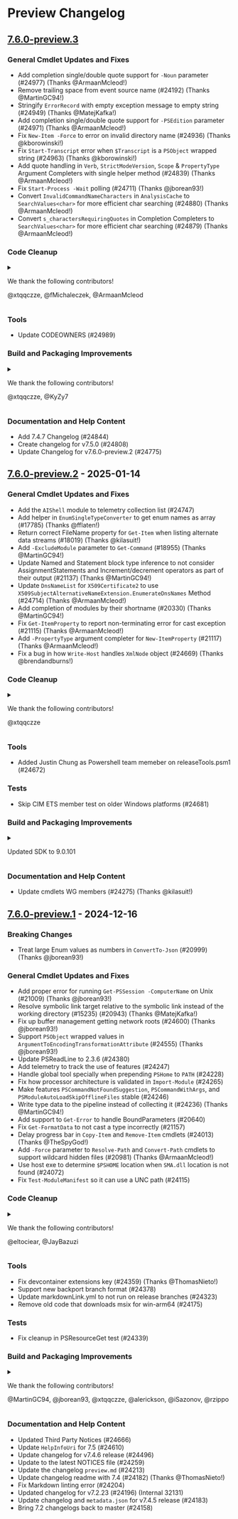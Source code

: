 # Preview Changelog

## [7.6.0-preview.3]

### General Cmdlet Updates and Fixes

- Add completion single/double quote support for `-Noun` parameter (#24977) (Thanks @ArmaanMcleod!)
- Remove trailing space from event source name (#24192) (Thanks @MartinGC94!)
- Stringify `ErrorRecord` with empty exception message to empty string (#24949) (Thanks @MatejKafka!)
- Add completion single/double quote support for `-PSEdition` parameter (#24971) (Thanks @ArmaanMcleod!)
- Fix `New-Item -Force` to error on invalid directory name (#24936) (Thanks @kborowinski!)
- Fix `Start-Transcript` error when `$Transcript` is a `PSObject` wrapped string (#24963) (Thanks @kborowinski!)
- Add quote handling in `Verb`, `StrictModeVersion`, `Scope` & `PropertyType` Argument Completers with single helper method (#24839) (Thanks @ArmaanMcleod!)
- Fix `Start-Process -Wait` polling (#24711) (Thanks @jborean93!)
- Convert `InvalidCommandNameCharacters` in `AnalysisCache` to `SearchValues<char>` for more efficient char searching (#24880) (Thanks @ArmaanMcleod!)
- Convert `s_charactersRequiringQuotes` in Completion Completers to `SearchValues<char>` for more efficient char searching (#24879) (Thanks @ArmaanMcleod!)

### Code Cleanup

<details>

<summary>

<p>We thank the following contributors!</p>
<p>@xtqqczze, @fMichaleczek, @ArmaanMcleod</p>

</summary>

<ul>
<li>Fix <code>RunspacePool</code>, <code>RunspacePoolInternal</code> and <code>RemoteRunspacePoolInternal</code> <code>IDisposable</code> implementation (#24720) (Thanks @xtqqczze!)</li>
<li>Remove redundant <code>Attribute</code> suffix (#24940) (Thanks @xtqqczze!)</li>
<li>Fix formatting of the XML comment for <code>SteppablePipeline.Clean()</code> (#24941)</li>
<li>Use <code>Environment.ProcessId</code> in <code>SpecialVariables.PID</code> (#24926) (Thanks @fMichaleczek!)</li>
<li>Replace char[] array in <code>CompletionRequiresQuotes</code> with cached SearchValues<char> (#24907) (Thanks @ArmaanMcleod!)</li>
<li>Update <code>IndexOfAny</code> calls with invalid path/filename to <code>SearchValues&lt;char&gt;</code> for more efficient char searching (#24896) (Thanks @ArmaanMcleod!)</li>
<li>Seal internal types in <code>PlatformInvokes</code> (#24826) (Thanks @xtqqczze!)</li>
</ul>

</details>

### Tools

- Update CODEOWNERS (#24989)

### Build and Packaging Improvements

<details>

<summary>

<p>We thank the following contributors!</p>
<p>@xtqqczze, @KyZy7</p>

</summary>

<ul>
<li>Update branch for release  - Transitive - false - none (#24995)</li>
<li>Add setup dotnet action to the build composite action (#24996)</li>
<li>Give the pipeline runs meaningful names (#24987)</li>
<li>Fix V-Pack download package name (#24866)</li>
<li>Set <code>LangVersion</code> compiler option to <code>13.0</code> in Test.Common.props (#24621) (Thanks @xtqqczze!)</li>
<li>Fix release branch filters (#24933)</li>
<li>Fix GitHub Action filter overmatching (#24929)</li>
<li>Add UseDotnet task for installing dotnet (#24905)</li>
<li>Convert powershell/PowerShell-CI-macos to GitHub Actions (#24914)</li>
<li>Convert powershell/PowerShell-CI-linux to GitHub Actions (#24913)</li>
<li>Convert powershell/PowerShell-Windows-CI to GitHub Actions (#24899)</li>
<li>Fix MSIX stage in release pipeline (#24900)</li>
<li>Update .NET SDK (#24906)</li>
<li>Update metadata.json (#24862)</li>
<li>PMC parse state correctly from update command's response (#24850)</li>
<li>Add EV2 support for publishing PowerShell packages to PMC (#24841)</li>
<li>Remove AzDO credscan as it is now in GitHub (#24842)</li>
<li>Add *.props and sort path filters for windows CI  (#24822)</li>
<li>Use work load identity service connection to download makeappx tool from storage account (#24817)</li>
<li>Update path filters for Windows CI (#24809)</li>
<li>Update outdated package references (#24758)</li>
<li>Update metadata.json (#24787) (Thanks @KyZy7!)</li>
<li>Add tool package download in publish nuget stage (#24790)</li>
<li>Fix Changelog content grab during GitHub Release (#24788)</li>
<li>Update metadata.json (#24764)</li>
<li>Update <code>Microsoft.PowerShell.PSResourceGet</code> to <code>1.1.0</code> (#24767)</li>
<li>Add a parameter that skips verify packages step (#24763)</li>
</ul>

</details>

### Documentation and Help Content

- Add 7.4.7 Changelog (#24844)
- Create changelog for v7.5.0 (#24808)
- Update Changelog for v7.6.0-preview.2 (#24775)

[7.6.0-preview.3]: https://github.com/PowerShell/PowerShell/compare/v7.6.0-preview.2...v7.6.0-preview.3

## [7.6.0-preview.2] - 2025-01-14

### General Cmdlet Updates and Fixes

- Add the `AIShell` module to telemetry collection list (#24747)
- Add helper in `EnumSingleTypeConverter` to get enum names as array (#17785) (Thanks @fflaten!)
- Return correct FileName property for `Get-Item` when listing alternate data streams (#18019) (Thanks @kilasuit!)
- Add `-ExcludeModule` parameter to `Get-Command` (#18955) (Thanks @MartinGC94!)
- Update Named and Statement block type inference to not consider AssignmentStatements and Increment/decrement operators as part of their output (#21137) (Thanks @MartinGC94!)
- Update `DnsNameList` for `X509Certificate2` to use `X509SubjectAlternativeNameExtension.EnumerateDnsNames` Method (#24714) (Thanks @ArmaanMcleod!)
- Add completion of modules by their shortname (#20330) (Thanks @MartinGC94!)
- Fix `Get-ItemProperty` to report non-terminating error for cast exception (#21115) (Thanks @ArmaanMcleod!)
- Add `-PropertyType` argument completer for `New-ItemProperty` (#21117) (Thanks @ArmaanMcleod!)
- Fix a bug in how `Write-Host` handles `XmlNode` object (#24669) (Thanks @brendandburns!)

### Code Cleanup

<details>

<summary>

<p>We thank the following contributors!</p>
<p>@xtqqczze</p>

</summary>

<ul>
<li>Seal <code>ClientRemoteSessionDSHandlerImpl</code> (#21218) (Thanks @xtqqczze!)</li>
<li>Seal internal type <code>ClientRemoteSessionDSHandlerImpl</code> (#24705) (Thanks @xtqqczze!)</li>
<li>Seal classes in <code>RemotingProtocol2</code> (#21164) (Thanks @xtqqczze!)</li>
</ul>

</details>

### Tools

- Added Justin Chung as Powershell team memeber on releaseTools.psm1 (#24672)

### Tests

- Skip CIM ETS member test on older Windows platforms (#24681)

### Build and Packaging Improvements

<details>

<summary>

<p>Updated SDK to 9.0.101</p>

</summary>

<ul>
<li>Update branch for release  - Transitive - false - none (#24754)</li>
<li>Update <code>Microsoft.PowerShell.PSResourceGet</code> to <code>1.1.0</code> (#24767)</li>
<li>Add a parameter that skips verify packages step (#24763)</li>
<li>Make the <code>AssemblyVersion</code> not change for servicing releases (#24667)</li>
<li>Fixed release pipeline errors and switched to KS3 (#24751)</li>
<li>Update outdated package references (#24580)</li>
<li>Bump actions/upload-artifact from 4.4.3 to 4.5.0 (#24689)</li>
<li>Update .NET feed with new domain as <code>azureedge</code> is retiring (#24703)</li>
<li>Bump super-linter/super-linter from 7.2.0 to 7.2.1 (#24678)</li>
<li>Bump github/codeql-action from 3.27.7 to 3.27.9 (#24674)</li>
<li>Bump actions/dependency-review-action from 4.4.0 to 4.5.0 (#24607)</li>
</ul>

</details>

### Documentation and Help Content

- Update cmdlets WG members (#24275) (Thanks @kilasuit!)

[7.6.0-preview.2]: https://github.com/PowerShell/PowerShell/compare/v7.6.0-preview.1...v7.6.0-preview.2

## [7.6.0-preview.1] - 2024-12-16

### Breaking Changes

- Treat large Enum values as numbers in `ConvertTo-Json` (#20999) (Thanks @jborean93!)

### General Cmdlet Updates and Fixes

- Add proper error for running `Get-PSSession -ComputerName` on Unix (#21009) (Thanks @jborean93!)
- Resolve symbolic link target relative to the symbolic link instead of the working directory (#15235) (#20943) (Thanks @MatejKafka!)
- Fix up buffer management getting network roots (#24600) (Thanks @jborean93!)
- Support `PSObject` wrapped values in `ArgumentToEncodingTransformationAttribute` (#24555) (Thanks @jborean93!)
- Update PSReadLine to 2.3.6 (#24380)
- Add telemetry to track the use of features (#24247)
- Handle global tool specially when prepending `PSHome` to `PATH` (#24228)
- Fix how processor architecture is validated in `Import-Module` (#24265)
- Make features `PSCommandNotFoundSuggestion`, `PSCommandWithArgs`, and `PSModuleAutoLoadSkipOfflineFiles` stable (#24246)
- Write type data to the pipeline instead of collecting it (#24236) (Thanks @MartinGC94!)
- Add support to `Get-Error` to handle BoundParameters (#20640)
- Fix `Get-FormatData` to not cast a type incorrectly (#21157)
- Delay progress bar in `Copy-Item` and `Remove-Item` cmdlets (#24013) (Thanks @TheSpyGod!)
- Add `-Force` parameter to `Resolve-Path` and `Convert-Path` cmdlets to support wildcard hidden files (#20981) (Thanks @ArmaanMcleod!)
- Use host exe to determine `$PSHOME` location when `SMA.dll` location is not found (#24072)
- Fix `Test-ModuleManifest` so it can use a UNC path (#24115)

### Code Cleanup

<details>

<summary>

<p>We thank the following contributors!</p>
<p>@eltociear, @JayBazuzi</p>

</summary>

<ul>
<li>Fix typos in <code>ShowModuleControl.xaml.cs</code> (#24248) (Thanks @eltociear!)</li>
<li>Fix a typo in the build doc (#24172) (Thanks @JayBazuzi!)</li>
</ul>

</details>

### Tools

- Fix devcontainer extensions key (#24359) (Thanks @ThomasNieto!)
- Support new backport branch format (#24378)
- Update markdownLink.yml to not run on release branches (#24323)
- Remove old code that downloads msix for win-arm64 (#24175)

### Tests

- Fix cleanup in PSResourceGet test (#24339)

### Build and Packaging Improvements

<details>

<summary>

<p>We thank the following contributors!</p>
<p>@MartinGC94, @jborean93, @xtqqczze, @alerickson, @iSazonov, @rzippo</p>

</summary>

<ul>
<li>Deploy Box update (#24632)</li>
<li>Remove Regex use (#24235) (Thanks @MartinGC94!)</li>
<li>Improve cim ETS member inference completion (#24235) (Thanks @MartinGC94!)</li>
<li>Emit ProgressRecord in CLIXML minishell output (#21373) (Thanks @jborean93!)</li>
<li>Assign the value returned by the <code>MaybeAdd</code> method</li> (#24652)
<li>Add support for interface static abstract props (#21061) (Thanks @jborean93!)</li>
<li>Change call to optional add in the binder expression (#24451) (Thanks @jborean93!)</li>
<li>Turn off AMSI member invocation on nix release builds (#24451) (Thanks @jborean93!)</li>
<li>Bump github/codeql-action from 3.27.0 to 3.27.6 (#24639)</li>
<li>Update src/Microsoft.PowerShell.ConsoleHost/host/msh/ConsoleHost.cs (#24239) (Thanks @jborean93!)</li>
<li>Apply suggestions from code review (#24239) (Thanks @jborean93!)</li>
<li>Add remote runspace check for PushRunspace (#24239) (Thanks @jborean93!)</li>
<li>Set LangVersion compiler option to 13.0 (#24619) (Thanks @xtqqczze!)</li>
<li>Set <code>LangVersion</code> compiler option to <code>13.0</code> (#24617) (Thanks @xtqqczze!)</li>
<li>Update metadata.json for PowerShell 7.5 RC1 release (#24589)</li>
<li>Update nuget publish to use Deploy Box (#24596)</li>
<li>Added Deploy Box Product Pathway to GitHub Release and NuGet Release Pipelines (#24583)</li>
<li>Update machine pool for copy blob and upload buildinfo stage (#24587)</li>
<li>Bump .NET 9 and dependencies (#24573)</li>
<li>Bump actions/dependency-review-action from 4.3.4 to 4.4.0 (#24503)</li>
<li>Bump actions/checkout from 4.2.1 to 4.2.2 (#24488)</li>
<li>Bump agrc/reminder-action from 1.0.14 to 1.0.15 (#24384)</li>
<li>Bump actions/upload-artifact from 4.4.0 to 4.4.3 (#24410)</li>
<li>Update branch for release (#24534)</li>
<li>Revert &quot;Update package references (#24414)&quot; (#24532)</li>
<li>Add a way to use only NuGet feed sources (#24528)</li>
<li>Update PSResourceGet to v1.1.0-RC2 (#24512) (Thanks @alerickson!)</li>
<li>Bump .NET to 9.0.100-rc.2.24474.11 (#24509)</li>
<li>Fix seed max value for Container Linux CI (#24510)</li>
<li>Update metadata.json for 7.2.24 and 7.4.6 releases (#24484)</li>
<li>Download package from package build for generating vpack (#24481)</li>
<li>Keep the roff file when gzipping it. (#24450)</li>
<li>Delete the msix blob if it's already there (#24353)</li>
<li>Add PMC mapping for debian 12 (bookworm) (#24413)</li>
<li>Checkin generated manpage (#24423)</li>
<li>Add CodeQL scanning to APIScan build (#24303)</li>
<li>Update package references (#24414)</li>
<li>Update vpack pipeline (#24281)</li>
<li>Bring changes from v7.5.0-preview.5 Release Branch to Master (#24369)</li>
<li>Bump agrc/create-reminder-action from 1.1.15 to 1.1.16 (#24375)</li>
<li>Add <code>BaseUrl</code> to <code>buildinfo</code> json file (#24376)</li>
<li>Update metadata.json (#24352)</li>
<li>Copy to static site instead of making blob public (#24269)</li>
<li>Update <code>Microsoft.PowerShell.PSResourceGet</code> to <code>1.1.0-preview2</code> (#24300) (Thanks @alerickson!)</li>
<li>add updated libicu dependency for debian packages (#24301)</li>
<li>add mapping to azurelinux repo (#24290)</li>
<li>Remove the MD5 branch in the strong name signing token calculation (#24288)</li>
<li>Bump .NET 9 to <code>9.0.100-rc.1.24452.12</code> (#24273)</li>
<li>Ensure the official build files CodeQL issues (#24278)</li>
<li>Update experimental-feature json files (#24271)</li>
<li>Make some release tests run in a hosted pools (#24270)</li>
<li>Do not build the exe for Global tool shim project (#24263)</li>
<li>Update and add new NuGet package sources for different environments. (#24264)</li>
<li>Bump skitionek/notify-microsoft-teams (#24261)</li>
<li>Create new pipeline for compliance  (#24252)</li>
<li>Capture environment better (#24148)</li>
<li>Add specific path for issues in tsaconfig (#24244)</li>
<li>Use Managed Identity for APIScan authentication (#24243)</li>
<li>Add windows signing for pwsh.exe (#24219)</li>
<li>Bump super-linter/super-linter from 7.0.0 to 7.1.0 (#24223)</li>
<li>Update the URLs used in nuget.config files (#24203)</li>
<li>Check <code>Create and Submit</code> in vPack build by default (#24181)</li>
<li>Replace <code>PSVersion</code> source generator with incremental one (#23815) (Thanks @iSazonov!)</li>
<li>Save man files in <code>/usr/share/man</code> instead of <code>/usr/local/share/man</code> (#23855) (Thanks @rzippo!)</li>
<li>Bump super-linter/super-linter from 6.8.0 to 7.0.0 (#24169)</li>
</ul>

</details>

### Documentation and Help Content

- Updated Third Party Notices (#24666)
- Update `HelpInfoUri` for 7.5 (#24610)
- Update changelog for v7.4.6 release (#24496)
- Update to the latest NOTICES file (#24259)
- Update the changelog `preview.md` (#24213)
- Update changelog readme with 7.4 (#24182) (Thanks @ThomasNieto!)
- Fix Markdown linting error (#24204)
- Updated changelog for v7.2.23 (#24196) (Internal 32131)
- Update changelog and `metadata.json` for v7.4.5 release (#24183)
- Bring 7.2 changelogs back to master (#24158)

[7.6.0-preview.1]: https://github.com/PowerShell/PowerShell/compare/v7.5.0-rc.1...v7.6.0-preview.1
